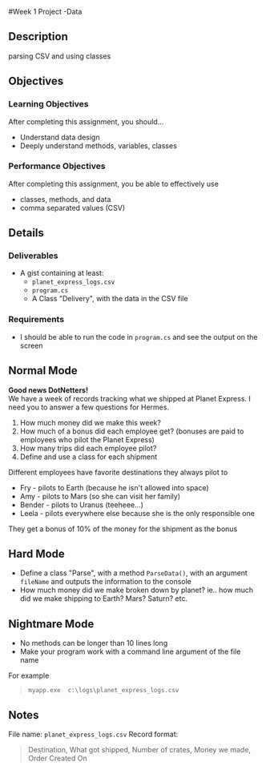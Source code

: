 #Week 1 Project -Data

## Description

parsing CSV and using classes


## Objectives

### Learning Objectives

After completing this assignment, you should…

* Understand data design
* Deeply understand methods, variables, classes


### Performance Objectives

After completing this assignment, you be able to effectively use

* classes, methods, and data
* comma separated values (CSV)



## Details

### Deliverables

* A gist containing at least:
  * `planet_express_logs.csv`
  * `program.cs`
  * A Class "Delivery", with the data in the CSV file 

### Requirements

* I should be able to run the code in `program.cs` and see the output on the screen

## Normal Mode

**Good news DotNetters!**  
We have a week of records tracking what we shipped at Planet Express.  I need you to answer a few questions for Hermes.

1. How much money did we make this week?
2. How much of a bonus did each employee get? (bonuses are paid to employees who pilot the Planet Express)
3. How many trips did each employee pilot?
4. Define and use a class for each shipment

Different employees have favorite destinations they always pilot to

* Fry - pilots to Earth (because he isn't allowed into space)
* Amy - pilots to Mars (so she can visit her family)
* Bender - pilots to Uranus (teeheee...)
* Leela - pilots everywhere else because she is the only responsible one

They get a bonus of 10% of the money for the shipment as the bonus
            
## Hard Mode

* Define a class "Parse", with a method `ParseData()`, with an argument `fileName`
  and outputs the information to the console
* How much money did we make broken down by planet? ie.. how much did we make shipping to Earth? Mars? Saturn? etc.


## Nightmare Mode

* No methods can be longer than 10 lines long
* Make your program work with a command line argument of the file name

For example
> `myapp.exe  c:\logs\planet_express_logs.csv`


## Notes

File name: `planet_express_logs.csv`
Record format:

> Destination, What got shipped, Number of crates, Money we made, Order Created On
